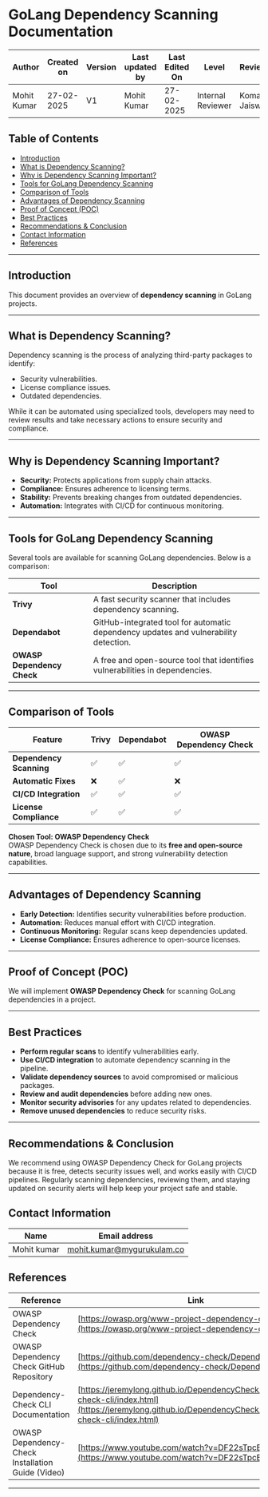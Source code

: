 # GoLang Dependency Scanning Documentation

| **Author** | **Created on** | **Version** | **Last updated by**|**Last Edited On**|**Level** |**Reviewer** |
|------------|----------------------|-------------|----------------|-----|-------------|-------------|
| Mohit Kumar|   27-02-2025        | V1   | Mohit Kumar |27-02-2025    |  Internal Reviewer | Komal Jaiswal |

## Table of Contents
- [Introduction](#introduction)
- [What is Dependency Scanning?](#what-is-dependency-scanning)
- [Why is Dependency Scanning Important?](#why-is-dependency-scanning-important)
- [Tools for GoLang Dependency Scanning](#tools-for-golang-dependency-scanning)
- [Comparison of Tools](#comparison-of-tools)
- [Advantages of Dependency Scanning](#advantages-of-dependency-scanning)
- [Proof of Concept (POC)](#proof-of-concept-poc)
- [Best Practices](#best-practices)
- [Recommendations & Conclusion](#recommendations--conclusion)
- [Contact Information](#contact-information)
- [References](#references)

---


## Introduction
This document provides an overview of **dependency scanning** in GoLang projects. 

---

## What is Dependency Scanning?  
Dependency scanning is the process of analyzing third-party packages to identify:  
- Security vulnerabilities.  
- License compliance issues.  
- Outdated dependencies.  

While it can be automated using specialized tools, developers may need to review results and take necessary actions to ensure security and compliance.


---

## Why is Dependency Scanning Important?
- **Security:** Protects applications from supply chain attacks.  
- **Compliance:** Ensures adherence to licensing terms.  
- **Stability:** Prevents breaking changes from outdated dependencies.  
- **Automation:** Integrates with CI/CD for continuous monitoring.  

---

## Tools for GoLang Dependency Scanning
Several tools are available for scanning GoLang dependencies. Below is a comparison:

| Tool                   | Description |
|------------------------|-------------|
| **Trivy**             | A fast security scanner that includes dependency scanning. |
| **Dependabot**        | GitHub-integrated tool for automatic dependency updates and vulnerability detection. |
| **OWASP Dependency Check** | A free and open-source tool that identifies vulnerabilities in dependencies. |

---

## Comparison of Tools

| Feature                | Trivy | Dependabot | OWASP Dependency Check |
|------------------------|-------|------------|------------------------|
| **Dependency Scanning** | ✅ | ✅ | ✅ |
| **Automatic Fixes** | ❌ | ✅ | ❌ |
| **CI/CD Integration** | ✅ | ✅ | ✅ |
| **License Compliance** | ✅ | ✅ | ✅ |

**Chosen Tool: OWASP Dependency Check**  
OWASP Dependency Check is chosen due to its **free and open-source nature**, broad language support, and strong vulnerability detection capabilities.

---

## Advantages of Dependency Scanning
- **Early Detection:** Identifies security vulnerabilities before production.
- **Automation:** Reduces manual effort with CI/CD integration.
- **Continuous Monitoring:** Regular scans keep dependencies updated.
- **License Compliance:** Ensures adherence to open-source licenses.

---

## Proof of Concept (POC)
We will implement **OWASP Dependency Check** for scanning GoLang dependencies in a project.

---

## Best Practices

- **Perform regular scans** to identify vulnerabilities early.
- **Use CI/CD integration** to automate dependency scanning in the pipeline.
- **Validate dependency sources** to avoid compromised or malicious packages.
- **Review and audit dependencies** before adding new ones.
- **Monitor security advisories** for any updates related to dependencies.
- **Remove unused dependencies** to reduce security risks.

---

## Recommendations & Conclusion

We recommend using OWASP Dependency Check for GoLang projects because it is free, detects security issues well, and works easily with CI/CD pipelines. Regularly scanning dependencies, reviewing them, and staying updated on security alerts will help keep your project safe and stable.

## **Contact Information**

| **Name** | **Email address**            |
|----------|-------------------------------|
| Mohit kumar   |  mohit.kumar@mygurukulam.co          |

## References 
| **Reference** | **Link** |
|--------------|---------|
| OWASP Dependency Check | [https://owasp.org/www-project-dependency-check/](https://owasp.org/www-project-dependency-check/) |
| OWASP Dependency Check GitHub Repository | [https://github.com/dependency-check/DependencyCheck](https://github.com/dependency-check/DependencyCheck) |
| Dependency-Check CLI Documentation | [https://jeremylong.github.io/DependencyCheck/dependency-check-cli/index.html](https://jeremylong.github.io/DependencyCheck/dependency-check-cli/index.html) |
| OWASP Dependency-Check Installation Guide (Video) | [https://www.youtube.com/watch?v=DF22sTpcE6w](https://www.youtube.com/watch?v=DF22sTpcE6w) |


***
